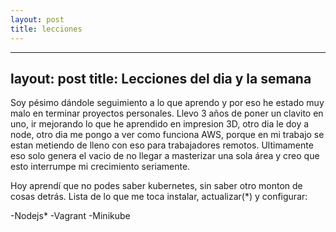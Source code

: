 ```yaml
---
layout: post
title: lecciones
---
```

---
layout: post
title: Lecciones del dia y la semana
---

Soy pésimo dándole seguimiento a lo que aprendo y por eso he estado muy malo en terminar proyectos personales.
Llevo 3 años de poner un clavito en uno, ir mejorando lo que he aprendido en impresion 3D, otro dia le doy a node, otro dia me pongo a ver como funciona AWS, porque en mi trabajo se estan metiendo de lleno con eso para trabajadores remotos.
Ultimamente eso solo genera el vacio de no llegar a masterizar una sola área y creo que esto interrumpe mi crecimiento seriamente. 

Hoy aprendí que no podes saber kubernetes, sin saber otro monton de cosas detrás.
Lista de lo que me toca instalar, actualizar(*) y configurar:

-Nodejs*
-Vagrant
-Minikube

